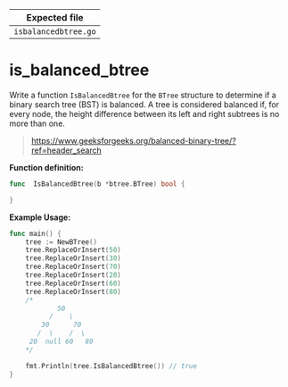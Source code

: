 | Expected file        |
| -------------------- |
| `isbalancedbtree.go` |

# is_balanced_btree

Write a function `IsBalancedBtree` for the `BTree` structure to determine if a binary search tree (BST) is balanced. A tree is considered balanced if, for every node, the height difference between its left and right subtrees is no more than one.

> https://www.geeksforgeeks.org/balanced-binary-tree/?ref=header_search

**Function definition:**

```go
func  IsBalancedBtree(b *btree.BTree) bool {

}


```

**Example Usage:**

```go
func main() {
    tree := NewBTree()
    tree.ReplaceOrInsert(50)
    tree.ReplaceOrInsert(30)
    tree.ReplaceOrInsert(70)
    tree.ReplaceOrInsert(20)
    tree.ReplaceOrInsert(60)
    tree.ReplaceOrInsert(80)
    /*
            50
          /    \
        30      70
       /  \    /  \
     20  null 60   80
    */

    fmt.Println(tree.IsBalancedBtree()) // true
}
```
